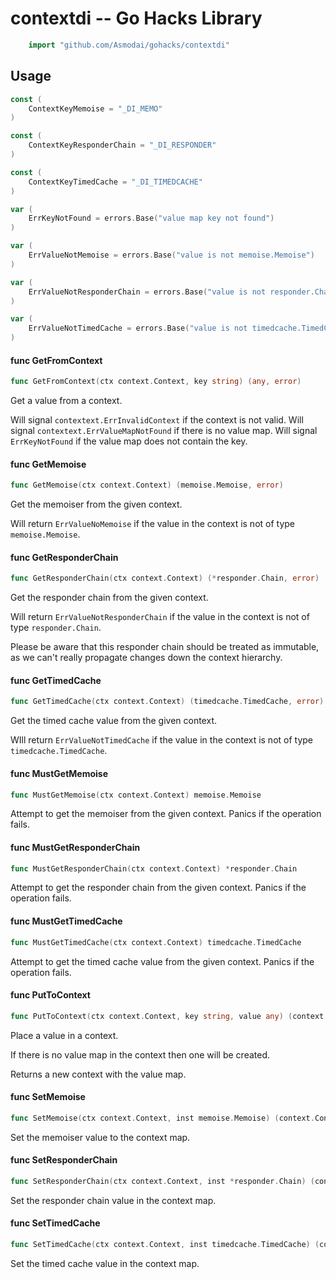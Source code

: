 <!-- -*- Mode: gfm; auto-fill: t; fill-column: 78; -*- -->

# contextdi -- Go Hacks Library

```go
    import "github.com/Asmodai/gohacks/contextdi"
```

## Usage

```go
const (
	ContextKeyMemoise = "_DI_MEMO"
)
```

```go
const (
	ContextKeyResponderChain = "_DI_RESPONDER"
)
```

```go
const (
	ContextKeyTimedCache = "_DI_TIMEDCACHE"
)
```

```go
var (
	ErrKeyNotFound = errors.Base("value map key not found")
)
```

```go
var (
	ErrValueNotMemoise = errors.Base("value is not memoise.Memoise")
)
```

```go
var (
	ErrValueNotResponderChain = errors.Base("value is not responder.Chain")
)
```

```go
var (
	ErrValueNotTimedCache = errors.Base("value is not timedcache.TimedCache")
)
```

#### func  GetFromContext

```go
func GetFromContext(ctx context.Context, key string) (any, error)
```
Get a value from a context.

Will signal `contextext.ErrInvalidContext` if the context is not valid. Will
signal `contextext.ErrValueMapNotFound` if there is no value map. Will signal
`ErrKeyNotFound` if the value map does not contain the key.

#### func  GetMemoise

```go
func GetMemoise(ctx context.Context) (memoise.Memoise, error)
```
Get the memoiser from the given context.

Will return `ErrValueNoMemoise` if the value in the context is not of type
`memoise.Memoise`.

#### func  GetResponderChain

```go
func GetResponderChain(ctx context.Context) (*responder.Chain, error)
```
Get the responder chain from the given context.

Will return `ErrValueNotResponderChain` if the value in the context is not of
type `responder.Chain`.

Please be aware that this responder chain should be treated as immutable, as we
can't really propagate changes down the context hierarchy.

#### func  GetTimedCache

```go
func GetTimedCache(ctx context.Context) (timedcache.TimedCache, error)
```
Get the timed cache value from the given context.

WIll return `ErrValueNotTimedCache` if the value in the context is not of type
`timedcache.TimedCache`.

#### func  MustGetMemoise

```go
func MustGetMemoise(ctx context.Context) memoise.Memoise
```
Attempt to get the memoiser from the given context. Panics if the operation
fails.

#### func  MustGetResponderChain

```go
func MustGetResponderChain(ctx context.Context) *responder.Chain
```
Attempt to get the responder chain from the given context. Panics if the
operation fails.

#### func  MustGetTimedCache

```go
func MustGetTimedCache(ctx context.Context) timedcache.TimedCache
```
Attempt to get the timed cache value from the given context. Panics if the
operation fails.

#### func  PutToContext

```go
func PutToContext(ctx context.Context, key string, value any) (context.Context, error)
```
Place a value in a context.

If there is no value map in the context then one will be created.

Returns a new context with the value map.

#### func  SetMemoise

```go
func SetMemoise(ctx context.Context, inst memoise.Memoise) (context.Context, error)
```
Set the memoiser value to the context map.

#### func  SetResponderChain

```go
func SetResponderChain(ctx context.Context, inst *responder.Chain) (context.Context, error)
```
Set the responder chain value in the context map.

#### func  SetTimedCache

```go
func SetTimedCache(ctx context.Context, inst timedcache.TimedCache) (context.Context, error)
```
Set the timed cache value in the context map.
